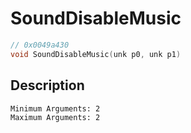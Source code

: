 # SoundDisableMusic
```c
// 0x0049a430
void SoundDisableMusic(unk p0, unk p1)
```
## Description
```
Minimum Arguments: 2
Maximum Arguments: 2
```
